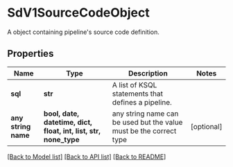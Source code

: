# SdV1SourceCodeObject

A object containing pipeline's source code definition.

## Properties
Name | Type | Description | Notes
------------ | ------------- | ------------- | -------------
**sql** | **str** | A list of KSQL statements that defines a pipeline. | 
**any string name** | **bool, date, datetime, dict, float, int, list, str, none_type** | any string name can be used but the value must be the correct type | [optional]

[[Back to Model list]](../README.md#documentation-for-models) [[Back to API list]](../README.md#documentation-for-api-endpoints) [[Back to README]](../README.md)


